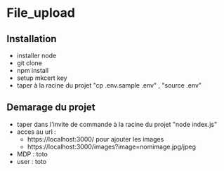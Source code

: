 # File_upload

## Installation
- installer node 
- git clone
- npm install
- setup mkcert key
- taper à la racine du projet "cp .env.sample .env" , "source .env"

## Demarage du projet

- taper dans l'invite de commande à la racine du projet "node index.js"
- acces au url : 
	- https://localhost:3000/ pour ajouter les images
	- https://localhost:3000/images?image=nomimage.jpg/jpeg
- MDP : toto
- user : toto

